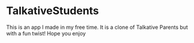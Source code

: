 # TalkativeStudents

This is an app I made in my free time. It is a clone of Talkative Parents but with a fun twist!
Hope you enjoy
